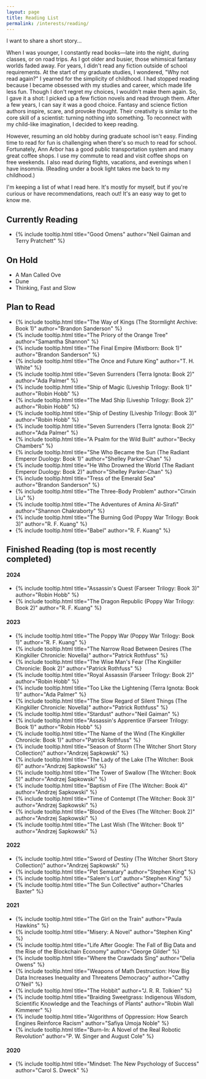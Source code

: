 ```yaml
---
layout: page
title: Reading List
permalink: /interests/reading/
---
```


I want to share a short story...

When I was younger, I constantly read books—late into the night, during classes, 
or on road trips. As I got older and busier, those whimsical fantasy worlds 
faded away. For years, I didn't read any fiction outside of school requirements. 
At the start of my graduate studies, I wondered, "Why not read again?" I yearned 
for the simplicity of childhood. I had stopped reading because I became obsessed 
with my studies and career, which made life less fun. Though I don't regret my 
choices, I wouldn't make them again. So, I gave it a shot: I picked up a few 
fiction novels and read through them. After a few years, I can say it was a good 
choice. Fantasy and science fiction authors inspire, scare, and provoke thought. 
Their creativity is similar to the core skill of a scientist: turning nothing 
into something. To reconnect with my child-like imagination, I decided to keep reading.

However, resuming an old hobby during graduate school isn't easy. Finding time to 
read for fun is challenging when there's so much to read for school. Fortunately, 
Ann Arbor has a good public transportation system and many great coffee shops. I 
use my commute to read and visit coffee shops on free weekends. I also read during 
flights, vacations, and evenings when I have insomnia. (Reading under a book light 
takes me back to my childhood.)

I'm keeping a list of what I read here. It's mostly for myself, but if you're 
curious or have recommendations, reach out! It's an easy way to get to know me.

## Currently Reading

- {% include tooltip.html title="Good Omens" author="Neil Gaiman and Terry Pratchett" %}

## On Hold

- A Man Called Ove
- Dune
- Thinking, Fast and Slow

## Plan to Read

- {% include tooltip.html title="The Way of Kings (The Stormlight Archive: Book 1)" author="Brandon Sanderson" %}
- {% include tooltip.html title="The Priory of the Orange Tree" author="Samantha Shannon" %}
- {% include tooltip.html title="The Final Empire (Mistborn: Book 1)" author="Brandon Sanderson" %}
- {% include tooltip.html title="The Once and Future King" author="T. H. White" %}
- {% include tooltip.html title="Seven Surrenders (Terra Ignota: Book 2)" author="Ada Palmer" %}
- {% include tooltip.html title="Ship of Magic (Liveship Trilogy: Book 1)" author="Robin Hobb" %}
- {% include tooltip.html title="The Mad Ship (Liveship Trilogy: Book 2)" author="Robin Hobb" %}
- {% include tooltip.html title="Ship of Destiny (Liveship Trilogy: Book 3)" author="Robin Hobb" %}
- {% include tooltip.html title="Seven Surrenders (Terra Ignota: Book 2)" author="Ada Palmer" %}
- {% include tooltip.html title="A Psalm for the Wild Built" author="Becky Chambers" %}
- {% include tooltip.html title="She Who Became the Sun (The Radiant Emperor Duology: Book 1)" author="Shelley Parker-Chan" %}
- {% include tooltip.html title="He Who Drowned the World (The Radiant Emperor Duology: Book 2)" author="Shelley Parker-Chan" %}
- {% include tooltip.html title="Tress of the Emerald Sea" author="Brandon Sanderson" %}
- {% include tooltip.html title="The Three-Body Problem" author="Cinxin Liu" %}
- {% include tooltip.html title="The Adventures of Amina Al-Sirafi" author="Shannon Chakraborty" %}
- {% include tooltip.html title="The Burning God (Poppy War Trilogy: Book 3)" author="R. F. Kuang" %}
- {% include tooltip.html title="Babel" author="R. F. Kuang" %}

## Finished Reading (top is most recently completed)

#### 2024

- {% include tooltip.html title="Assassin's Quest (Farseer Trilogy: Book 3)" author="Robin Hobb" %}
- {% include tooltip.html title="The Dragon Republic (Poppy War Trilogy: Book 2)" author="R. F. Kuang" %}

#### 2023

- {% include tooltip.html title="The Poppy War (Poppy War Trilogy: Book 1)" author="R. F. Kuang" %}
- {% include tooltip.html title="The Narrow Road Between Desires (The Kingkiller Chronicle: Novella)" author="Patrick Rothfuss" %}
- {% include tooltip.html title="The Wise Man's Fear (The Kingkiller Chronicle: Book 2)" author="Patrick Rothfuss" %}
- {% include tooltip.html title="Royal Assassin (Farseer Trilogy: Book 2)" author="Robin Hobb" %}
- {% include tooltip.html title="Too Like the Lightening (Terra Ignota: Book 1)" author="Ada Palmer" %}
- {% include tooltip.html title="The Slow Regard of Silent Things (The Kingkiller Chronicle: Novella)" author="Patrick Rothfuss" %}
- {% include tooltip.html title="Stardust" author="Neil Gaiman" %}
- {% include tooltip.html title="Assassin's Apprentice (Farseer Trilogy: Book 1)" author="Robin Hobb" %}
- {% include tooltip.html title="The Name of the Wind (The Kingkiller Chronicle: Book 1)" author="Patrick Rothfuss" %}
- {% include tooltip.html title="Season of Storm (The Witcher Short Story Collection)" author="Andrzej Sapkowski" %}
- {% include tooltip.html title="The Lady of the Lake (The Witcher: Book 6)" author="Andrzej Sapkowski" %}
- {% include tooltip.html title="The Tower of Swallow (The Witcher: Book 5)" author="Andrzej Sapkowski" %}
- {% include tooltip.html title="Baptism of Fire (The Witcher: Book 4)" author="Andrzej Sapkowski" %}
- {% include tooltip.html title="Time of Contempt (The Witcher: Book 3)" author="Andrzej Sapkowski" %}
- {% include tooltip.html title="Blood of the Elves (The Witcher: Book 2)" author="Andrzej Sapkowski" %}
- {% include tooltip.html title="The Last Wish (The Witcher: Book 1)" author="Andrzej Sapkowski" %}

#### 2022

- {% include tooltip.html title="Sword of Destiny (The Witcher Short Story Collection)" author="Andrzej Sapkowski" %}
- {% include tooltip.html title="Pet Sematary" author="Stephen King" %}
- {% include tooltip.html title="Salem's Lot" author="Stephen King" %}
- {% include tooltip.html title="The Sun Collective" author="Charles Baxter" %}

#### 2021

- {% include tooltip.html title="The Girl on the Train" author="Paula Hawkins" %}
- {% include tooltip.html title="Misery: A Novel" author="Stephen King" %}
- {% include tooltip.html title="Life After Google: The Fall of Big Data and the Rise of the Blockchain Economy" author="George Gilder" %}
- {% include tooltip.html title="Where the Crawdads Sing" author="Delia Owens" %}
- {% include tooltip.html title="Weapons of Math Destruction: How Big Data Increases Inequality and Threatens Democracy" author="Cathy O'Neil" %}
- {% include tooltip.html title="The Hobbit" author="J. R. R. Tolkien" %}
- {% include tooltip.html title="Braiding Sweetgrass: Indigenous Wisdom, Scientific Knowledge and the Teachings of Plants" author="Robin Wall Kimmerer" %}
- {% include tooltip.html title="Algorithms of Oppression: How Search Engines Reinforce Racism" author="Safiya Umoja Noble" %}
- {% include tooltip.html title="Burn-In: A Novel of the Real Robotic Revolution" author="P. W. Singer and August Cole" %}

#### 2020

- {% include tooltip.html title="Mindset: The New Psychology of Success" author="Carol S. Dweck" %}
